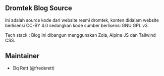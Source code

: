 ## Dromtek Blog Source

Ini adalah source kode dari website resmi dromtek, konten didalam website berlisensi CC-BY 4.0 sedangkan kode sumber berlisensi GNU GPL v3.

Tech stack : Blog ini dibangun menggunakan Zola, Alpine JS dan Tailwind CSS.

## Maintainer

- Elq Rett (@frederett)